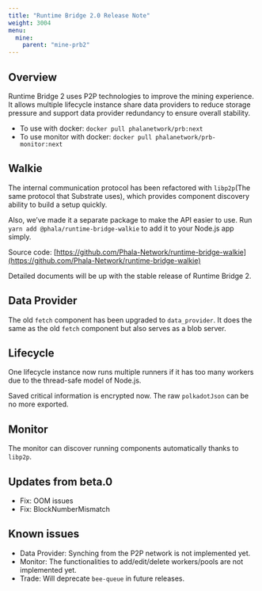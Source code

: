 ```yaml
---
title: "Runtime Bridge 2.0 Release Note"
weight: 3004
menu:
  mine:
    parent: "mine-prb2"
---
```

## Overview

Runtime Bridge 2 uses P2P technologies to improve the mining experience. It allows multiple lifecycle instance share data providers to reduce storage pressure and support data provider redundancy to ensure overall stability.

- To use with docker: `docker pull phalanetwork/prb:next`
- To use monitor with docker: `docker pull phalanetwork/prb-monitor:next`

## Walkie

The internal communication protocol has been refactored with `libp2p`(The same protocol that Substrate uses), which provides component discovery ability to build a setup quickly.

Also, we’ve made it a separate package to make the API easier to use. Run `yarn add @phala/runtime-bridge-walkie` to add it to your Node.js app simply.

Source code: [https://github.com/Phala-Network/runtime-bridge-walkie](https://github.com/Phala-Network/runtime-bridge-walkie)

Detailed documents will be up with the stable release of Runtime Bridge 2.

## Data Provider

The old `fetch` component has been upgraded to `data_provider`. It does the same as the old `fetch` component but also serves as a blob server.

## Lifecycle

One lifecycle instance now runs multiple runners if it has too many workers due to the thread-safe model of Node.js.

Saved critical information is encrypted now. The raw `polkadotJson` can be no more exported.

## Monitor

The monitor can discover running components automatically thanks to `libp2p`.

## Updates from beta.0
- Fix: OOM issues
- Fix: BlockNumberMismatch

## Known issues
- Data Provider: Synching from the P2P network is not implemented yet.
- Monitor: The functionalities to add/edit/delete workers/pools are not implemented yet.
- Trade: Will deprecate `bee-queue` in future releases.
